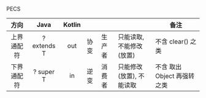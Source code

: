PECS

|    方向   |     Java    | Kotlin |      |       |                      | 备注                       |
| :------: | :---------: | :----: | ---- | ----- | -------------------- | ------------------------- |
| 上界通配符 | ? extends T |  out   | 协变 | 生产者 | 只能读取, 不能修改(放置) | 不含 clear() 之类          |
| 下界通配符 | ? super T   |   in   | 逆变 | 消费者 | 只能修改(放置), 不能读取 | 不含 取出 Object 再强转 之类 |